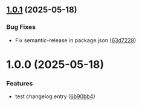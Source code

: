 ## [1.0.1](https://github.com/eaprelsky/nocturna-wheel/compare/v1.0.0...v1.0.1) (2025-05-18)


### Bug Fixes

* Fix semantic-release in package.json ([63d7228](https://github.com/eaprelsky/nocturna-wheel/commit/63d722810f9d8d5a592b2a2c352f4b3a87ea6810))

# 1.0.0 (2025-05-18)


### Features

* test changelog entry ([6b90bb4](https://github.com/eaprelsky/nocturna-wheel/commit/6b90bb475fa2a11758856427fa794de071385579))
